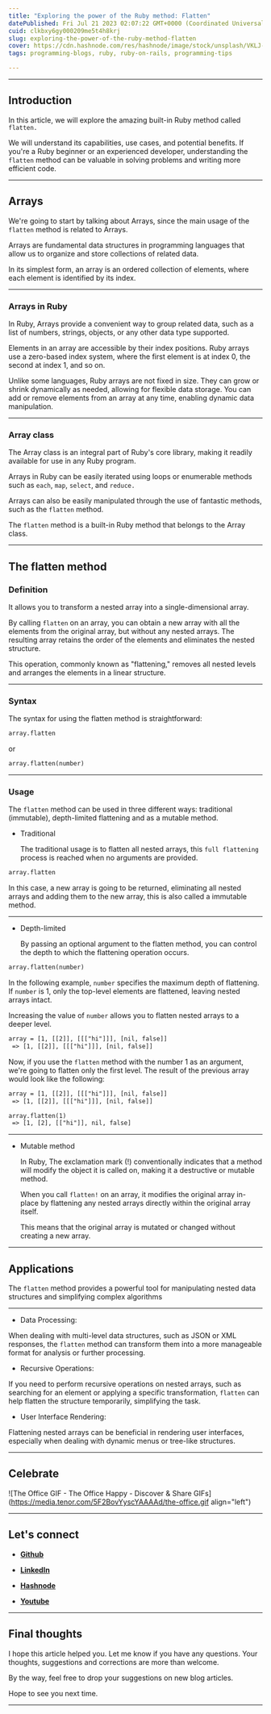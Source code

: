 ```yaml
---
title: "Exploring the power of the Ruby method: Flatten"
datePublished: Fri Jul 21 2023 02:07:22 GMT+0000 (Coordinated Universal Time)
cuid: clkbxy6gy000209me5t4h8krj
slug: exploring-the-power-of-the-ruby-method-flatten
cover: https://cdn.hashnode.com/res/hashnode/image/stock/unsplash/VKLJ-BJlszE/upload/fa87d0c6bad9b7e15675d7b79acc17ae.jpeg
tags: programming-blogs, ruby, ruby-on-rails, programming-tips

---
```


---

## Introduction

In this article, we will explore the amazing built-in Ruby method called `flatten.`

We will understand its capabilities, use cases, and potential benefits. If you're a Ruby beginner or an experienced developer, understanding the `flatten` method can be valuable in solving problems and writing more efficient code.

---

## Arrays

We're going to start by talking about Arrays, since the main usage of the `flatten` method is related to Arrays.

Arrays are fundamental data structures in programming languages that allow us to organize and store collections of related data.

In its simplest form, an array is an ordered collection of elements, where each element is identified by its index.

---

### Arrays in Ruby

In Ruby, Arrays provide a convenient way to group related data, such as a list of numbers, strings, objects, or any other data type supported.

Elements in an array are accessible by their index positions. Ruby arrays use a zero-based index system, where the first element is at index 0, the second at index 1, and so on.

Unlike some languages, Ruby arrays are not fixed in size. They can grow or shrink dynamically as needed, allowing for flexible data storage. You can add or remove elements from an array at any time, enabling dynamic data manipulation.

---

### Array class

The Array class is an integral part of Ruby's core library, making it readily available for use in any Ruby program.

Arrays in Ruby can be easily iterated using loops or enumerable methods such as `each`, `map`, `select`, and `reduce.`

Arrays can also be easily manipulated through the use of fantastic methods, such as the `flatten` method.

The `flatten` method is a built-in Ruby method that belongs to the Array class.

---

## The flatten method

### Definition

It allows you to transform a nested array into a single-dimensional array.

By calling `flatten` on an array, you can obtain a new array with all the elements from the original array, but without any nested arrays. The resulting array retains the order of the elements and eliminates the nested structure.

This operation, commonly known as "flattening," removes all nested levels and arranges the elements in a linear structure.

---

### Syntax

The syntax for using the flatten method is straightforward:

```apache
array.flatten
```

or

```apache
array.flatten(number)
```

---

### Usage

The `flatten` method can be used in three different ways: traditional (immutable), depth-limited flattening and as a mutable method.

* Traditional
    
    The traditional usage is to flatten all nested arrays, this `full flattening` process is reached when no arguments are provided.
    

```apache
array.flatten
```

In this case, a new array is going to be returned, eliminating all nested arrays and adding them to the new array, this is also called a immutable method.

---

* Depth-limited
    
    By passing an optional argument to the flatten method, you can control the depth to which the flattening operation occurs.
    

```apache
array.flatten(number)
```

In the following example, `number` specifies the maximum depth of flattening. If `number` is 1, only the top-level elements are flattened, leaving nested arrays intact.

Increasing the value of `number` allows you to flatten nested arrays to a deeper level.

```apache
array = [1, [[2]], [[["hi"]]], [nil, false]]
 => [1, [[2]], [[["hi"]]], [nil, false]]
```

Now, if you use the `flatten` method with the number 1 as an argument, we're going to flatten only the first level. The result of the previous array would look like the following:

```apache
array = [1, [[2]], [[["hi"]]], [nil, false]]
 => [1, [[2]], [[["hi"]]], [nil, false]] 

array.flatten(1)
 => [1, [2], [["hi"]], nil, false]
```

---

* Mutable method
    
    In Ruby, The exclamation mark (!) conventionally indicates that a method will modify the object it is called on, making it a destructive or mutable method.
    
    When you call `flatten!` on an array, it modifies the original array in-place by flattening any nested arrays directly within the original array itself.
    
    This means that the original array is mutated or changed without creating a new array.
    

---

## Applications

The `flatten` method provides a powerful tool for manipulating nested data structures and simplifying complex algorithms

---

* Data Processing:
    

When dealing with multi-level data structures, such as JSON or XML responses, the `flatten` method can transform them into a more manageable format for analysis or further processing.

* Recursive Operations:
    

If you need to perform recursive operations on nested arrays, such as searching for an element or applying a specific transformation, `flatten` can help flatten the structure temporarily, simplifying the task.

* User Interface Rendering:
    

Flattening nested arrays can be beneficial in rendering user interfaces, especially when dealing with dynamic menus or tree-like structures.

---

## **Celebrate**

![The Office GIF - The Office Happy - Discover & Share GIFs](https://media.tenor.com/5F2BovYyscYAAAAd/the-office.gif align="left")

---

## **Let's connect**

* [**Github**](https://github.com/alexcalaca)
    
* [**LinkedIn**](https://linkedin.com/in/alexandrecalacaofficial)
    
* [**Hashnode**](https://hashnode.com/onboard?next=/@alexandrecalaca)
    
* [**Youtube**](https://www.youtube.com/@alexandrecalacaofficial)
    

---

## **Final thoughts**

I hope this article helped you. Let me know if you have any questions. Your thoughts, suggestions and corrections are more than welcome.

By the way, feel free to drop your suggestions on new blog articles.

Hope to see you next time.

---
